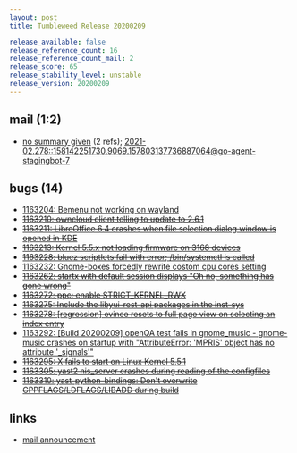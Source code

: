```yaml
---
layout: post
title: Tumbleweed Release 20200209

release_available: false
release_reference_count: 16
release_reference_count_mail: 2
release_score: 65
release_stability_level: unstable
release_version: 20200209
---
```


## mail (1:2)

- [no summary given](https://lists.opensuse.org/archives/list/factory@lists.opensuse.org/thread/FACN7DT5SNM5MVFOY74O6K3KJMH75F7V) (2 refs); [2021-02.278::<158142251730.9069.157803137736887064@go-agent-stagingbot-7>](https://lists.opensuse.org/archives/list/factory@lists.opensuse.org/thread/FACN7DT5SNM5MVFOY74O6K3KJMH75F7V)

## bugs (14)

<!--more-->

- [1163204: Bemenu not working on wayland](https://bugzilla.opensuse.org/show_bug.cgi?id=1163204)
- ~~[1163210: owncloud client telling to update to 2.6.1](https://bugzilla.opensuse.org/show_bug.cgi?id=1163210)~~
- ~~[1163211: LibreOffice 6.4 crashes when file selection dialog window is opened in KDE](https://bugzilla.opensuse.org/show_bug.cgi?id=1163211)~~
- ~~[1163213: Kernel 5.5.x  not loading firmware on 3168 devices](https://bugzilla.opensuse.org/show_bug.cgi?id=1163213)~~
- ~~[1163228: bluez scriptlets fail with error; /bin/systemctl is called](https://bugzilla.opensuse.org/show_bug.cgi?id=1163228)~~
- [1163232: Gnome-boxes forcedly rewrite costom cpu cores setting](https://bugzilla.opensuse.org/show_bug.cgi?id=1163232)
- ~~[1163262: startx with default session displays "Oh no, something has gone wrong"](https://bugzilla.opensuse.org/show_bug.cgi?id=1163262)~~
- ~~[1163272: ppc: enable STRICT_KERNEL_RWX](https://bugzilla.opensuse.org/show_bug.cgi?id=1163272)~~
- ~~[1163275: Include the libyui-rest-api packages in the inst-sys](https://bugzilla.opensuse.org/show_bug.cgi?id=1163275)~~
- ~~[1163278: \[regression\] evince resets to full page view on selecting an index entry](https://bugzilla.opensuse.org/show_bug.cgi?id=1163278)~~
- [1163292: \[Build 20200209\] openQA test fails in gnome_music - gnome-music crashes on startup with "AttributeError: 'MPRIS' object has no attribute '_signals'"](https://bugzilla.opensuse.org/show_bug.cgi?id=1163292)
- ~~[1163295: X fails to start on Linux Kernel 5.5.1](https://bugzilla.opensuse.org/show_bug.cgi?id=1163295)~~
- ~~[1163305: yast2 nis_server crashes during reading of the configfiles](https://bugzilla.opensuse.org/show_bug.cgi?id=1163305)~~
- ~~[1163310: yast-python-bindings: Don't overwrite CPPFLAGS/LDFLAGS/LIBADD during build](https://bugzilla.opensuse.org/show_bug.cgi?id=1163310)~~



## links

- [mail announcement](https://lists.opensuse.org/archives/list/factory@lists.opensuse.org/thread/FACN7DT5SNM5MVFOY74O6K3KJMH75F7V)
